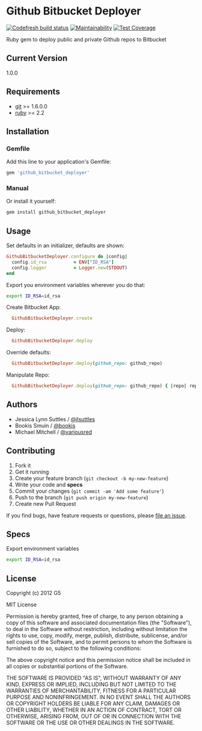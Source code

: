# Github Bitbucket Deployer
[![Codefresh build status]( https://g.codefresh.io/api/badges/pipeline/g5dev/g5search%2Fgithub_bitbucket_deployer%2Fgithub_bitbucket_deployer?branch=master&key=eyJhbGciOiJIUzI1NiJ9.NWFjNjdhZDQzZmI2NmYwMDAxNTc4NDU0.tFs73TZYRDhdncaCsz-YDwgCsgwKVeQrKY3dygI0GCM&type=cf-1)]( https://g.codefresh.io/repositories/g5search/github_bitbucket_deployer/builds?filter=trigger:build;branch:master;service:5b7c82eeaedcd09cebccbed5~github_bitbucket_deployer)
[![Maintainability](https://api.codeclimate.com/v1/badges/433a307160a975b54a4f/maintainability)](https://codeclimate.com/repos/5762d216bb2a0c006d0019a1/maintainability)
[![Test Coverage](https://api.codeclimate.com/v1/badges/433a307160a975b54a4f/test_coverage)](https://codeclimate.com/repos/5762d216bb2a0c006d0019a1/test_coverage)

Ruby gem to deploy public and private Github repos to Bitbucket


## Current Version

1.0.0

## Requirements

* [git](https://git-scm.com/) >= 1.6.0.0
* [ruby](https://www.ruby-lang.org/) >= 2.2

## Installation

### Gemfile

Add this line to your application's Gemfile:

```ruby
gem 'github_bitbucket_deployer'
```

### Manual

Or install it yourself:

```bash
gem install github_bitbucket_deployer
```


## Usage

Set defaults in an initializer, defaults are shown:

```ruby
GithubBitbucketDeployer.configure do |config|
  config.id_rsa          = ENV["ID_RSA"]
  config.logger          = Logger.new(STDOUT)
end
```

Export you environment variables wherever you do that:

```bash
export ID_RSA=id_rsa
```

Create Bitbucket App:

```ruby
  GithubBitbucketDeployer.create
```

Deploy:

```ruby
  GithubBitbucketDeployer.deploy
```

Override defaults:

```ruby
  GithubBitbucketDeployer.deploy(github_repo: github_repo)
```

Manipulate Repo:

```ruby
  GithubBitbucketDeployer.deploy(github_repo: github_repo) { |repo| repo.add "/path/to/file" }
```


## Authors

  * Jessica Lynn Suttles / [@jlsuttles](https://github.com/jlsuttles)
  * Bookis Smuin / [@bookis](https://github.com/bookis)
  * Michael Mitchell / [@variousred](https://github.com/variousred)


## Contributing

1. Fork it
2. Get it running
3. Create your feature branch (`git checkout -b my-new-feature`)
4. Write your code and **specs**
5. Commit your changes (`git commit -am 'Add some feature'`)
6. Push to the branch (`git push origin my-new-feature`)
7. Create new Pull Request

If you find bugs, have feature requests or questions, please
[file an issue](https://github.com/G5/github_bitbucket_deployer/issues).


## Specs

Export environment variables
```bash
export ID_RSA=id_rsa
```


## License

Copyright (c) 2012 G5

MIT License

Permission is hereby granted, free of charge, to any person obtaining
a copy of this software and associated documentation files (the
"Software"), to deal in the Software without restriction, including
without limitation the rights to use, copy, modify, merge, publish,
distribute, sublicense, and/or sell copies of the Software, and to
permit persons to whom the Software is furnished to do so, subject to
the following conditions:

The above copyright notice and this permission notice shall be
included in all copies or substantial portions of the Software.

THE SOFTWARE IS PROVIDED "AS IS", WITHOUT WARRANTY OF ANY KIND,
EXPRESS OR IMPLIED, INCLUDING BUT NOT LIMITED TO THE WARRANTIES OF
MERCHANTABILITY, FITNESS FOR A PARTICULAR PURPOSE AND
NONINFRINGEMENT. IN NO EVENT SHALL THE AUTHORS OR COPYRIGHT HOLDERS BE
LIABLE FOR ANY CLAIM, DAMAGES OR OTHER LIABILITY, WHETHER IN AN ACTION
OF CONTRACT, TORT OR OTHERWISE, ARISING FROM, OUT OF OR IN CONNECTION
WITH THE SOFTWARE OR THE USE OR OTHER DEALINGS IN THE SOFTWARE.
